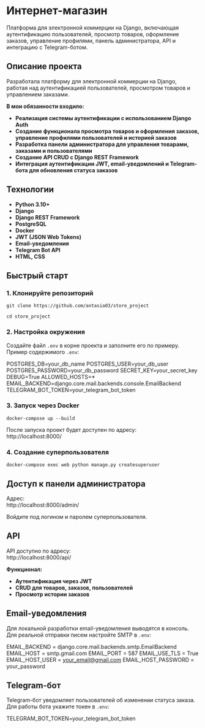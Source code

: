 # Интернет-магазин

Платформа для электронной коммерции на Django, включающая аутентификацию пользователей, просмотр товаров, оформление заказов, управление профилями, панель администратора, API и интеграцию с Telegram-ботом.

## Описание проекта

Разработала платформу для электронной коммерции на Django, работая над аутентификацией пользователей, просмотром товаров и управлением заказами.

**В мои обязанности входило:**
- **Реализация системы аутентификации с использованием Django Auth**
- **Создание функционала просмотра товаров и оформления заказов, управление профилями пользователей и историей заказов**
- **Разработка панели администратора для управления товарами, заказами и пользователями**
- **Создание API CRUD с Django REST Framework**
- **Интеграция аутентификации JWT, email-уведомлений и Telegram-бота для обновления статуса заказов**

## Технологии

- **Python 3.10+**
- **Django**
- **Django REST Framework**
- **PostgreSQL**
- **Docker**
- **JWT (JSON Web Tokens)**
- **Email-уведомления**
- **Telegram Bot API**
- **HTML, CSS**

## Быстрый старт

### 1. Клонируйте репозиторий

`git clone https://github.com/antasia03/store_project`

`cd store_project`


### 2. Настройка окружения

Создайте файл `.env` в корне проекта и заполните его по примеру.  
Пример содержимого `.env`:

POSTGRES_DB=your_db_name
POSTGRES_USER=your_db_user
POSTGRES_PASSWORD=your_db_password
SECRET_KEY=your_secret_key
DEBUG=True
ALLOWED_HOSTS=*
EMAIL_BACKEND=django.core.mail.backends.console.EmailBackend
TELEGRAM_BOT_TOKEN=your_telegram_bot_token


### 3. Запуск через Docker

`docker-compose up --build`


После запуска проект будет доступен по адресу:  
http://localhost:8000/



### 4. Создание суперпользователя

`docker-compose exec web python manage.py createsuperuser`


## Доступ к панели администратора

Адрес:  
http://localhost:8000/admin/


Войдите под логином и паролем суперпользователя.

## API

API доступно по адресу:  
http://localhost:8000/api/

**Функционал:**
- **Аутентификация через JWT**
- **CRUD для товаров, заказов, пользователей**
- **Просмотр истории заказов**

## Email-уведомления

Для локальной разработки email-уведомления выводятся в консоль.  
Для реальной отправки писем настройте SMTP в `.env`:

EMAIL_BACKEND = django.core.mail.backends.smtp.EmailBackend
EMAIL_HOST = smtp.gmail.com
EMAIL_PORT = 587
EMAIL_USE_TLS = True
EMAIL_HOST_USER = your_email@gmail.com
EMAIL_HOST_PASSWORD = your_password


## Telegram-бот

Telegram-бот уведомляет пользователей об изменении статуса заказа.  
Для работы бота укажите токен в `.env`:

TELEGRAM_BOT_TOKEN=your_telegram_bot_token
